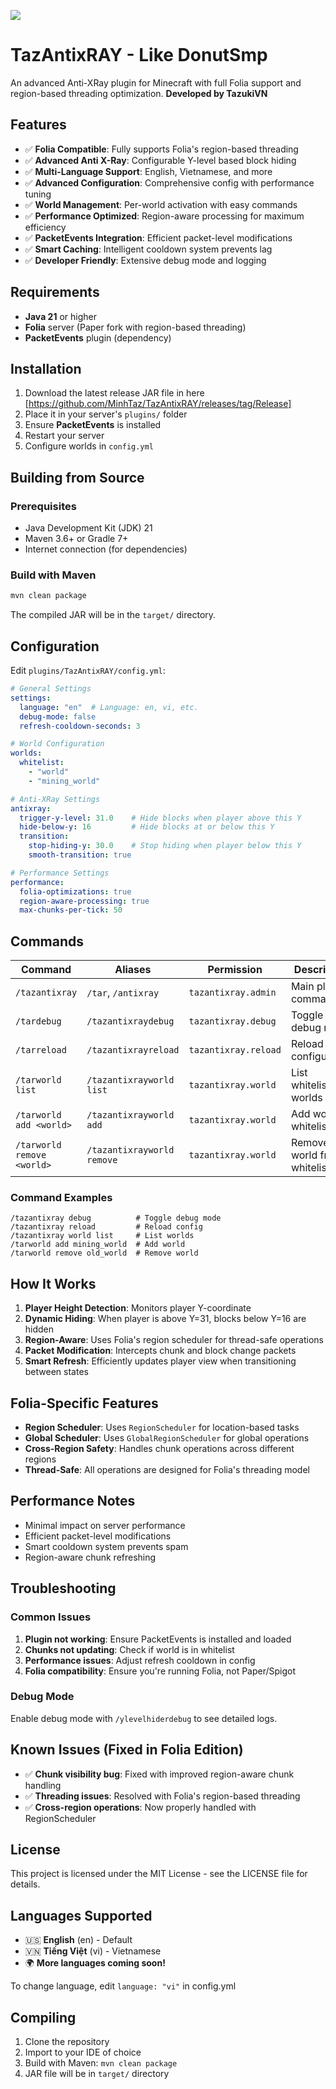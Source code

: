 <a href> <img src="https://cdn.discordapp.com/attachments/1264376591203700799/1399353137608786021/2025-07-28_16.41.40.png?ex=6888b0aa&is=68875f2a&hm=0e50b631edbca638005ec8266a22d3aaceb09eb92a8a7079ab53861985e638f8&"> </a>

# TazAntixRAY - Like DonutSmp

An advanced Anti-XRay plugin for Minecraft with full Folia support and region-based threading optimization. **Developed by TazukiVN**

## Features

- ✅ **Folia Compatible**: Fully supports Folia's region-based threading
- ✅ **Advanced Anti X-Ray**: Configurable Y-level based block hiding
- ✅ **Multi-Language Support**: English, Vietnamese, and more
- ✅ **Advanced Configuration**: Comprehensive config with performance tuning
- ✅ **World Management**: Per-world activation with easy commands
- ✅ **Performance Optimized**: Region-aware processing for maximum efficiency
- ✅ **PacketEvents Integration**: Efficient packet-level modifications
- ✅ **Smart Caching**: Intelligent cooldown system prevents lag
- ✅ **Developer Friendly**: Extensive debug mode and logging

## Requirements

- **Java 21** or higher
- **Folia** server (Paper fork with region-based threading)
- **PacketEvents** plugin (dependency)

## Installation

1. Download the latest release JAR file in here [https://github.com/MinhTaz/TazAntixRAY/releases/tag/Release]
2. Place it in your server's `plugins/` folder
3. Ensure **PacketEvents** is installed
4. Restart your server
5. Configure worlds in `config.yml`

## Building from Source

### Prerequisites
- Java Development Kit (JDK) 21
- Maven 3.6+ or Gradle 7+
- Internet connection (for dependencies)

### Build with Maven
```bash
mvn clean package
```

The compiled JAR will be in the `target/` directory.

## Configuration

Edit `plugins/TazAntixRAY/config.yml`:

```yaml
# General Settings
settings:
  language: "en"  # Language: en, vi, etc.
  debug-mode: false
  refresh-cooldown-seconds: 3

# World Configuration
worlds:
  whitelist:
    - "world"
    - "mining_world"

# Anti-XRay Settings
antixray:
  trigger-y-level: 31.0    # Hide blocks when player above this Y
  hide-below-y: 16         # Hide blocks at or below this Y
  transition:
    stop-hiding-y: 30.0    # Stop hiding when player below this Y
    smooth-transition: true

# Performance Settings
performance:
  folia-optimizations: true
  region-aware-processing: true
  max-chunks-per-tick: 50
```

## Commands

| Command | Aliases | Permission | Description |
|---------|---------|------------|-------------|
| `/tazantixray` | `/tar`, `/antixray` | `tazantixray.admin` | Main plugin command |
| `/tardebug` | `/tazantixraydebug` | `tazantixray.debug` | Toggle debug mode |
| `/tarreload` | `/tazantixrayreload` | `tazantixray.reload` | Reload configuration |
| `/tarworld list` | `/tazantixrayworld list` | `tazantixray.world` | List whitelisted worlds |
| `/tarworld add <world>` | `/tazantixrayworld add` | `tazantixray.world` | Add world to whitelist |
| `/tarworld remove <world>` | `/tazantixrayworld remove` | `tazantixray.world` | Remove world from whitelist |

### Command Examples
```
/tazantixray debug          # Toggle debug mode
/tazantixray reload         # Reload config
/tazantixray world list     # List worlds
/tarworld add mining_world  # Add world
/tarworld remove old_world  # Remove world
```

## How It Works

1. **Player Height Detection**: Monitors player Y-coordinate
2. **Dynamic Hiding**: When player is above Y=31, blocks below Y=16 are hidden
3. **Region-Aware**: Uses Folia's region scheduler for thread-safe operations
4. **Packet Modification**: Intercepts chunk and block change packets
5. **Smart Refresh**: Efficiently updates player view when transitioning between states

## Folia-Specific Features

- **Region Scheduler**: Uses `RegionScheduler` for location-based tasks
- **Global Scheduler**: Uses `GlobalRegionScheduler` for global operations
- **Cross-Region Safety**: Handles chunk operations across different regions
- **Thread-Safe**: All operations are designed for Folia's threading model

## Performance Notes

- Minimal impact on server performance
- Efficient packet-level modifications
- Smart cooldown system prevents spam
- Region-aware chunk refreshing

## Troubleshooting

### Common Issues

1. **Plugin not working**: Ensure PacketEvents is installed and loaded
2. **Chunks not updating**: Check if world is in whitelist
3. **Performance issues**: Adjust refresh cooldown in config
4. **Folia compatibility**: Ensure you're running Folia, not Paper/Spigot

### Debug Mode

Enable debug mode with `/ylevelhiderdebug` to see detailed logs.

## Known Issues (Fixed in Folia Edition)

- ✅ **Chunk visibility bug**: Fixed with improved region-aware chunk handling
- ✅ **Threading issues**: Resolved with Folia's region-based threading
- ✅ **Cross-region operations**: Now properly handled with RegionScheduler

## License

This project is licensed under the MIT License - see the LICENSE file for details.

## Languages Supported

- 🇺🇸 **English** (en) - Default
- 🇻🇳 **Tiếng Việt** (vi) - Vietnamese
- 🌍 **More languages coming soon!**

To change language, edit `language: "vi"` in config.yml


## Compiling

1. Clone the repository
2. Import to your IDE of choice
3. Build with Maven: `mvn clean package`
4. JAR file will be in `target/` directory
